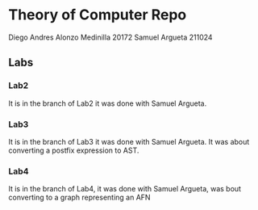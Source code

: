 # Theory of Computer Repo
Diego Andres Alonzo Medinilla   20172
Samuel Argueta 211024
## Labs
### Lab2
It is in the branch of Lab2 it was done with Samuel Argueta.
### Lab3
It is in the branch of Lab3 it was done with Samuel Argueta. It was about converting a postfix expression to AST.

### Lab4
It is in the branch of Lab4, it was done with Samuel Argueta, was bout converting to a graph representing an AFN